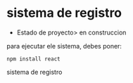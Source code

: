 <h1>sistema de registro</h1>

- Estado de proyecto> en construccion

para ejecutar ele sistema, debes poner:

```npm install react```

sistema de registro
